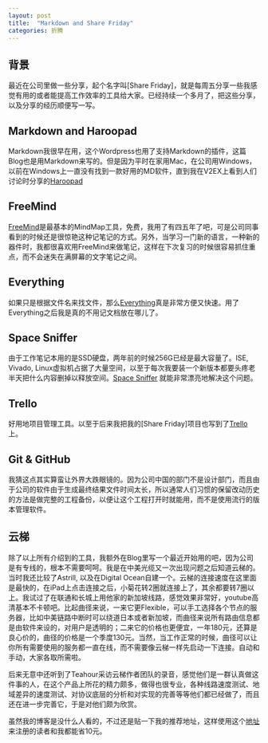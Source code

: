 ```yaml
---
layout: post
title:  "Markdown and Share Friday"
categories: 折腾
---
```



## 背景
最近在公司里做一些分享，起个名字叫[Share Friday]，就是每周五分享一些我感觉有用的或者能提高工作效率的工具给大家。已经持续一个多月了，把这些分享，以及分享的经历顺便写一写。

## Markdown and Haroopad
Markdown我很早在用，这个Wordpress也用了支持Markdown的插件，这篇Blog也是用Markdown来写的。但是因为平时在家用Mac，在公司用Windows，以前在Windows上一直没有找到一款好用的MD软件，直到我在V2EX上看到人们讨论时分享的[Haroopad](http://pad.haroopress.com/)

## FreeMind
[FreeMind](http://freemind.sourceforge.net/wiki/index.php/Main_Page)是最基本的MindMap工具，免费，我用了有四五年了吧，可是公司同事看到的时候还是很惊艳这种记笔记的方式。另外，当学习一门新的语言，一种新的器件时，我都很喜欢用FreeMind来做笔记，这样在下次复习的时候很容易抓住重点，而不会迷失在满屏幕的文字笔记之间。

## Everything
如果只是根据文件名来找文件，那么[Everything](http://www.voidtools.com/)真是非常方便又快速。用了Everything之后我是真的不用记文档放在哪儿了。

## Space Sniffer
由于工作笔记本用的是SSD硬盘，两年前的时候256G已经是最大容量了。ISE, Vivado, Linux虚拟机占据了大量空间，以至于每次我要装一个新版本都要头疼老半天把什么内容删掉以释放空间。[Space Sniffer](http://www.voidtools.com/) 就能非常漂亮地解决这个问题。

## Trello
好用地项目管理工具。以至于后来我把我的[Share Friday]项目也写到了[Trello](https://trello.com/b/liWnqrxY/share-friday)上。

## Git & GitHub
我猜这点其实算蛮让外界大跌眼镜的。因为公司中国的部门不是设计部门，而且由于公司的软件由于生成最终结果文件时间太长，所以通常人们习惯的保留改动历史的方法是做完整的工程备份，以便让这个工程打开时就能用，而不是使用流行的版本管理软件。

## 云梯
除了以上所有介绍到的工具，我额外在Blog里写一个最近开始用的吧，因为公司是有专线的，根本不需要呵呵。我是在中美光缆又一次出现问题之后知道云梯的。当时我还比较了Astrill, 以及在Digital Ocean自建一个。云梯的连接速度在这里面是最快的，在iPad上点击连接之后，小菊花转2圈就连接上了，其余都要转7圈以上。我试过了在联通和长城上用他家的新加坡线路，感觉效果非常好，youtube高清基本不卡顿吧。比起曲径来说，一来它更Flexible，可以手工选择各个节点的服务器，比如中美链路中断时可以绕道日本或者新加坡，而曲径来说所有路由信息都是由软件来设的，对用户是透明的；二来它的价格也更便宜，一年180元，还算是良心价的，曲径的价格是一个季度130元。当然，当工作正常的时候，曲径可以让你所有需要使用的服务都一直在线，而不需要像云梯一样先启动一下连接。自动和手动，大家各取所需啦。

后来无意中还听到了Teahour采访云梯作者团队的录音，感觉他们是一群认真做这件事的人，在这个产品上所花的精力颇多，做得也很专业，各种线路速度测试、地域差异的速度测试、对协议底层的分析和对实现的完善等等他们都已经做了，而且还在进一步完善它，于是对他们颇为欣赏。

虽然我的博客是没什么人看的，不过还是贴一下我的推荐地址，这样使用这个[地址](http://yuntiref.com/?r=32019b7f903492df)来注册的读者和我都能省10元。
